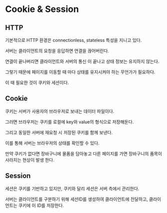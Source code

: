 # Cookie & Session

## HTTP

기본적으로 HTTP 환경은 connectionless, stateless 특성을 지니고 있다.

서버는 클라이언트의 요청을 응답하면 연결을 끊어버린다.

연결이 끝나버리면 클라이언트와 서버의 통신 이 끝나고 상태 정보는 유지하지 않는다.

그렇기 때문에 페이지를 이동할 때 마다 상태를 유지시켜야 하는 무언가가 필요하다.

이 때 필요한 것이 쿠키와 세션이다.

## Cookie

쿠키는 서버가 사용자의 브라우저로 보내는 데이터 파일이다.

그러면 브라우저는 쿠키를 로컬에 key와 value의 형식으로 저장해둔다.

그리고 동일한 서버에 재요청 시 저장된 쿠키를 함께 보낸다.

이를 통해 서버는 브라우저의 상태를 확인할 수 있다.

만약 쿠키가 없다면 장바구니에 물품을 담아놓고 다른 페이지를 가면 장바구니의 품목이 사라지는 현상이 발생 한다.

## Session

세션은 쿠키를 기반하고 있지만, 쿠키와 달리 세션은 서버 측에서 관리한다.

서버는 클라이언트를 구분하기 위해 세션ID를 생성하여 클라이언트에 전달하고, 클라이언트는 쿠키에 이 ID를 저장한다.